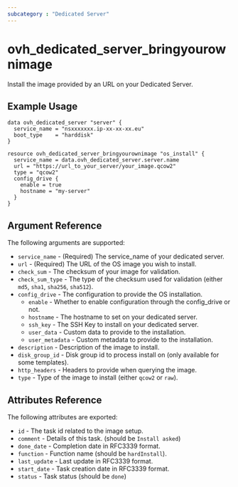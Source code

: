 ```yaml
---
subcategory : "Dedicated Server"
---
```


# ovh_dedicated_server_bringyourownimage

Install the image provided by an URL on your Dedicated Server.

## Example Usage

```hcl
data ovh_dedicated_server "server" {
  service_name = "nsxxxxxxx.ip-xx-xx-xx.eu"
  boot_type    = "harddisk"
}

resource ovh_dedicated_server_bringyourownimage "os_install" {
  service_name = data.ovh_dedicated_server.server.name
  url = "https://url_to_your_server/your_image.qcow2"
  type = "qcow2"
  config_drive {
    enable = true
    hostname = "my-server"
  }
}
```

## Argument Reference

The following arguments are supported:

* `service_name` - (Required) The service_name of your dedicated server.
* `url` - (Required) The URL of the OS image you wish to install.
* `check_sum` - The checksum of your image for validation.
* `check_sum_type` - The type of the checksum used for validation (either `md5`, `sha1`, `sha256`, `sha512`).
* `config_drive` - The configuration to provide the OS installation.
  * `enable` - Whether to enable configuration through the config_drive or not.
  * `hostname` - The hostname to set on your dedicated server.
  * `ssh_key` - The SSH Key to install on your dedicated server.
  * `user_data` - Custom data to provide to the installation.
  * `user_metadata` - Custom metadata to provide to the installation.
* `description` - Description of the image to install.
* `disk_group_id` - Disk group id to process install on (only available for some templates).
* `http_headers` - Headers to provide when querying the image.
* `type` - Type of the image to install (either `qcow2` or `raw`).

## Attributes Reference

The following attributes are exported:

* `id` - The task id related to the image setup.
* `comment` - Details of this task. (should be `Install asked`)
* `done_date` - Completion date in RFC3339 format.
* `function` - Function name (should be `hardInstall`).
* `last_update` - Last update in RFC3339 format.
* `start_date` - Task creation date in RFC3339 format.
* `status` - Task status (should be `done`)
